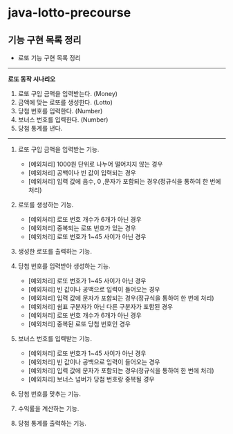 # java-lotto-precourse

## 기능 구현 목록 정리

* 로또 기능 구현 목록 정리

---
**로또 동작 시나리오**

1. 로또 구입 금액을 입력받는다. (Money)
2. 금액에 맞는 로또를 생성한다. (Lotto)
3. 당첨 번호를 입력한다. (Number)
4. 보너스 번호를 입력한다. (Number)
5. 당첨 통계를 낸다.

---

1. 로또 구입 금액을 입력받는 기능.
    * [예외처리] 1000원 단위로 나누어 떨어지지 않는 경우 
    * [예외처리] 공백이나 빈 값이 입력되는 경우
    * [예외처리] 입력 값에 음수, 0 ,문자가 포함되는 경우(정규식을 통하여 한 번에 처리)


2. 로또를 생성하는 기능.
    * [예외처리] 로또 번호 개수가 6개가 아닌 경우 
    * [예외처리] 중복되는 로또 번호가 있는 경우
    * [예외처리] 로또 번호가 1~45 사이가 아닌 경우


3. 생성한 로또를 출력하는 기능.



4. 당첨 번호를 입력받아 생성하는 기능.
    * [예외처리] 로또 번호가 1~45 사이가 아닌 경우
    * [예외처리] 빈 값이나 공백으로 입력이 들어오는 경우
    * [예외처리] 입력 값에 문자가 포함되는 경우(정규식을 통하여 한 번에 처리)
    * [예외처리] 쉼표 구분자가 아닌 다른 구분자가 포함된 경우
    * [예외처리] 로또 번호 개수가 6개가 아닌 경우
    * [예외처리] 중복된 로또 당첨 번호인 경우

5. 보너스 번호를 입력받는 기능.
    * [예외처리] 로또 번호가 1~45 사이가 아닌 경우
    * [예외처리] 빈 값이나 공백으로 입력이 들어오는 경우
    * [예외처리] 입력 값에 문자가 포함되는 경우(정규식을 통하여 한 번에 처리)
    * [예외처리] 보너스 넘버가 당첨 번호랑 중복될 경우


6. 당첨 번호를 맞추는 기능.



7. 수익률을 계산하는 기능. 



8. 당첨 통계를 출력하는 기능.
